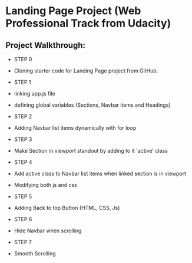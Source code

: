 # Landing Page Project (Web Professional Track from Udacity)

## Project Walkthrough:

- STEP 0

 - Cloning starter code for Landing Page project from GitHub.

- STEP 1

 - linking app.js file
 - defining global variables (Sections, Navbar items and Headings)
 
- STEP 2

 - Adding Navbar list items dynamically with for loop
 
- STEP 3

 - Make Section in viewport standout by adding to it 'active' class
 
- STEP 4

 - Add active class to Navbar list items when linked section is in viewport
 - Modifying both js and css 
 
- STEP 5

 - Adding Back to top Button (HTML, CSS, Js)
 
- STEP 6

 - Hide Navbar when scrolling
 
- STEP 7

 - Smooth Scrolling






